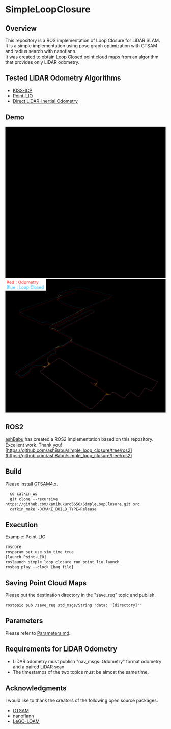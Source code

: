 # SimpleLoopClosure
## Overview
This repository is a ROS implementation of Loop Closure for LiDAR SLAM.  
It is a simple implementation using pose graph optimization with GTSAM and radius search with nanoflann.  
It was created to obtain Loop Closed point cloud maps from an algorithm that provides only LiDAR odometry.  

## Tested LiDAR Odometry Algorithms
- [KISS-ICP](https://github.com/PRBonn/kiss-icp)
- [Point-LIO](https://github.com/hku-mars/Point-LIO)
- [Direct LiDAR-Inertial Odometry](https://github.com/vectr-ucla/direct_lidar_inertial_odometry)

## Demo
<p align="center">
  <img width="640" src="images/Point_LIO_LC.gif">
  <img width="640" src="images/trajectory.png">
</p>

## ROS2
[ashBabu](https://github.com/ashBabu) has created a ROS2 implementation based on this repository.  
Excellent work. Thank you!  
[https://github.com/ashBabu/simple_loop_closure/tree/ros2](https://github.com/ashBabu/simple_loop_closure/tree/ros2)

## Build
Please install [GTSAM4.x](https://gtsam.org/get_started/).
~~~
  cd catkin_ws
  git clone --recursive https://github.com/kamibukuro5656/SimpleLoopClosure.git src
  catkin_make -DCMAKE_BUILD_TYPE=Release
~~~

## Execution
Example: Point-LIO
~~~
roscore
rosparam set use_sim_time true
[launch Point-LIO]
roslaunch simple_loop_closure run_point_lio.launch
rosbag play --clock [bag file]
~~~
## Saving Point Cloud Maps
Please put the destination directory in the "save_req" topic and publish.
~~~
rostopic pub /save_req std_msgs/String "data: '[directory]'"
~~~

## Parameters
Please refer to [Parameters.md](Parameters.md).

## Requirements for LiDAR Odometry
- LiDAR odometry must publish "nav_msgs::Odometry" format odometry and a paired LiDAR scan.
- The timestamps of the two topics must be almost the same time.

## Acknowledgments
I would like to thank the creators of the following open source packages:
- [GTSAM](https://github.com/borglab/gtsam)
- [nanoflann](https://github.com/jlblancoc/nanoflann)
- [LeGO-LOAM](https://github.com/RobustFieldAutonomyLab/LeGO-LOAM)
